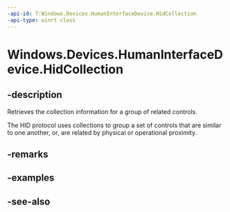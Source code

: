 ```yaml
---
-api-id: T:Windows.Devices.HumanInterfaceDevice.HidCollection
-api-type: winrt class
---
```


<!-- Class syntax.
public class HidCollection : Windows.Devices.HumanInterfaceDevice.IHidCollection
-->

# Windows.Devices.HumanInterfaceDevice.HidCollection

## -description
Retrieves the collection information for a group of related controls.

The HID protocol uses collections to group a set of controls that are similar to one another, or, are related by physical or operational proximity.

## -remarks

## -examples

## -see-also
